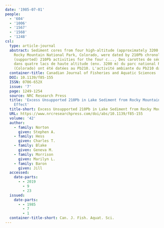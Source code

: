 ```yaml
---
date: '1985-07-01'
people:
  - '604'
  - '1006'
  - '1567'
  - '1568'
  - '1248'
csl:
  type: article-journal
  abstract: Sediment cores from four high-altitude (approximately 3200 m) lakes in
    Rocky Mountain National Park, Colorado, were dated by 210Pb chronology. Background
    (supported) 210Pb activities for the four c..., Des carottes de sédiments prélevées
    dans quatre lacs de haute altitude (env. 3200 m) du parc national Rocky Mountain
    (Colorado) ont été datées au Pb210. L'activité ambiante du Pb210 dans les quatre...
  container-title: Canadian Journal of Fisheries and Aquatic Sciences
  DOI: 10.1139/f85-155
  ISSN: 0706-652X
  issue: '7'
  page: 1249-1254
  source: NRC Research Press
  title: 'Excess Unsupported 210Pb in Lake Sediment from Rocky Mountain Lakes: A Groundwater
    Effect'
  title-short: Excess Unsupported 210Pb in Lake Sediment from Rocky Mountain Lakes
  URL: https://www.nrcresearchpress.com/doi/abs/10.1139/f85-155
  volume: '42'
  author:
    - family: Norton
      given: Stephen A.
    - family: Hess
      given: Charles T.
    - family: Blake
      given: Geneva M.
    - family: Morrison
      given: Marilyn L.
    - family: Baron
      given: Jill
  accessed:
    date-parts:
      - - 2019
        - 9
        - 23
  issued:
    date-parts:
      - - 1985
        - 7
        - 1
  container-title-short: Can. J. Fish. Aquat. Sci.
---
```

